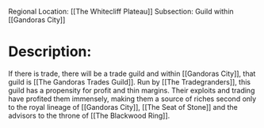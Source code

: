 Regional Location: [[The Whitecliff Plateau]]
Subsection: Guild within [[Gandoras City]]
# Description:
If there is trade, there will be a trade guild and within [[Gandoras City]], that guild is [[The Gandoras Trades Guild]]. Run by [[The Tradegranders]], this guild has a propensity for profit and thin margins. Their exploits and trading have profited them immensely, making them a source of riches second only to the royal lineage of [[Gandoras City]], [[The Seat of Stone]] and the advisors to the throne of [[The Blackwood Ring]]. 